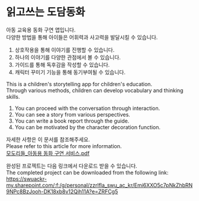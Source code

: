 # 읽고쓰는 도담동화
아동 교육용 동화 구연 앱입니다.  
다양한 방법을 통해 아이들은 어휘력과 사고력을 발달시킬 수 있습니다.  
1. 상호작용을 통해 이야기를 진행할 수 있습니다.  
2. 하나의 이야기를 다양한 관점에서 볼 수 있습니다.  
3. 가이드를 통해 독후감을 작성할 수 있습니다.  
4. 캐릭터 꾸미기 기능을 통해 동기부여될 수 있습니다.  
  
This is a children's storytelling app for children's education.  
Through various methods, children can develop vocabulary and thinking skills.  
1. You can proceed with the conversation through interaction.  
2. You can see a story from various perspectives.  
3. You can write a book report through the guide.  
4. You can be motivated by the character decoration function.  
  
자세한 사항은 이 문서를 참조해주세요.  
Please refer to this article for more information.  
[모도리들_아동용 동화 구연 서비스.pdf](https://github.com/GirimPark/Modori/files/8355046/_3.pdf)

완성된 프로젝트는 다음 링크에서 다운로드 받을 수 있습니다.  
The completed project can be downloaded from the following link:  
https://swuackr-my.sharepoint.com/:f:/g/personal/zzrlfla_swu_ac_kr/Emi6XXO5c7pNkZhbRN9NPc8BzJooh-DK18xb8v12Qih11A?e=ZRFCg5
